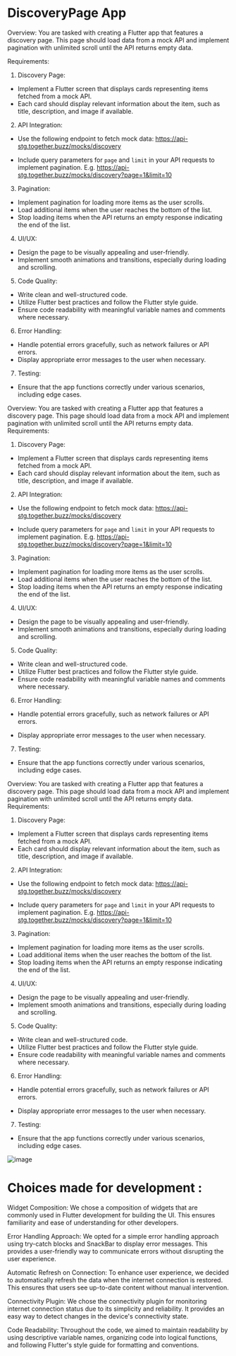 # DiscoveryPage App

Overview:
You are tasked with creating a Flutter app that features a discovery page. This page should load
data from a mock API and implement pagination with unlimited scroll until the API returns empty
data.

Requirements:
1. Discovery Page:
- Implement a Flutter screen that displays cards representing items fetched from a mock
API.
- Each card should display relevant information about the item, such as title, description,
and image if available.
2. API Integration:
- Use the following endpoint to fetch mock data:
https://api-stg.together.buzz/mocks/discovery

- Include query parameters for `page` and `limit` in your API requests to implement
pagination.
E.g.
https://api-stg.together.buzz/mocks/discovery?page=1&limit=10

3. Pagination:
- Implement pagination for loading more items as the user scrolls.
- Load additional items when the user reaches the bottom of the list.
- Stop loading items when the API returns an empty response indicating the end of the
list.
4. UI/UX:
- Design the page to be visually appealing and user-friendly.
- Implement smooth animations and transitions, especially during loading and scrolling.
5. Code Quality:
- Write clean and well-structured code.
- Utilize Flutter best practices and follow the Flutter style guide.
- Ensure code readability with meaningful variable names and comments where
necessary.
6. Error Handling:
- Handle potential errors gracefully, such as network failures or API errors.
- Display appropriate error messages to the user when necessary.
7. Testing:
- Ensure that the app functions correctly under various scenarios, including edge cases.

Overview:
You are tasked with creating a Flutter app that features a discovery page. This page should load
data from a mock API and implement pagination with unlimited scroll until the API returns empty
data.
Requirements:
1. Discovery Page:
- Implement a Flutter screen that displays cards representing items fetched from a mock
API.
- Each card should display relevant information about the item, such as title, description,
and image if available.
2. API Integration:
- Use the following endpoint to fetch mock data:
https://api-stg.together.buzz/mocks/discovery

- Include query parameters for `page` and `limit` in your API requests to implement
pagination.
E.g.
https://api-stg.together.buzz/mocks/discovery?page=1&limit=10

3. Pagination:
- Implement pagination for loading more items as the user scrolls.
- Load additional items when the user reaches the bottom of the list.
- Stop loading items when the API returns an empty response indicating the end of the
list.
4. UI/UX:
- Design the page to be visually appealing and user-friendly.
- Implement smooth animations and transitions, especially during loading and scrolling.
5. Code Quality:
- Write clean and well-structured code.
- Utilize Flutter best practices and follow the Flutter style guide.
- Ensure code readability with meaningful variable names and comments where
necessary.
6. Error Handling:
- Handle potential errors gracefully, such as network failures or API errors.

- Display appropriate error messages to the user when necessary.
7. Testing:
- Ensure that the app functions correctly under various scenarios, including edge cases.

Overview:
You are tasked with creating a Flutter app that features a discovery page. This page should load
data from a mock API and implement pagination with unlimited scroll until the API returns empty
data.
Requirements:
1. Discovery Page:
- Implement a Flutter screen that displays cards representing items fetched from a mock
API.
- Each card should display relevant information about the item, such as title, description,
and image if available.
2. API Integration:
- Use the following endpoint to fetch mock data:
https://api-stg.together.buzz/mocks/discovery

- Include query parameters for `page` and `limit` in your API requests to implement
pagination.
E.g.
https://api-stg.together.buzz/mocks/discovery?page=1&limit=10

3. Pagination:
- Implement pagination for loading more items as the user scrolls.
- Load additional items when the user reaches the bottom of the list.
- Stop loading items when the API returns an empty response indicating the end of the
list.
4. UI/UX:
- Design the page to be visually appealing and user-friendly.
- Implement smooth animations and transitions, especially during loading and scrolling.
5. Code Quality:
- Write clean and well-structured code.
- Utilize Flutter best practices and follow the Flutter style guide.
- Ensure code readability with meaningful variable names and comments where
necessary.
6. Error Handling:
- Handle potential errors gracefully, such as network failures or API errors.

- Display appropriate error messages to the user when necessary.
7. Testing:
- Ensure that the app functions correctly under various scenarios, including edge cases.

![image](https://github.com/arju7jha/DiscoveryPage-App/assets/88245601/16f47bd6-001c-4877-9d94-7e3c383a8740)

# Choices made for development :

Widget Composition: We chose a composition of widgets that are commonly used in Flutter development for building the UI. This ensures familiarity and ease of understanding for other developers.

Error Handling Approach: We opted for a simple error handling approach using try-catch blocks and SnackBar to display error messages. This provides a user-friendly way to communicate errors without disrupting the user experience.

Automatic Refresh on Connection: To enhance user experience, we decided to automatically refresh the data when the internet connection is restored. This ensures that users see up-to-date content without manual intervention.

Connectivity Plugin: We chose the connectivity plugin for monitoring internet connection status due to its simplicity and reliability. It provides an easy way to detect changes in the device's connectivity state.

Code Readability: Throughout the code, we aimed to maintain readability by using descriptive variable names, organizing code into logical functions, and following Flutter's style guide for formatting and conventions.
